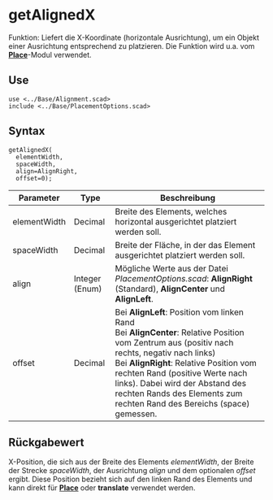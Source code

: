 # getAlignedX

Funktion: Liefert die X-Koordinate (horizontale Ausrichtung), um ein Objekt einer Ausrichtung entsprechend zu platzieren. Die Funktion wird u.a. vom [__Place__](Place.md)-Modul verwendet.

## Use
<pre><code>use &lt;../Base/Alignment.scad&gt;
include &lt;../Base/PlacementOptions.scad&gt;</pre></code>

## Syntax
<pre><code>getAlignedX(
  elementWidth, 
  spaceWidth, 
  align=AlignRight, 
  offset=0);
</pre></code>

| Parameter | Type | Beschreibung |
| ------ | ------ | ------ |
| elementWidth | Decimal | Breite des Elements, welches horizontal ausgerichtet platziert werden soll. |
| spaceWidth | Decimal | Breite der Fläche, in der das Element ausgerichtet platziert werden soll. |
| align | Integer (Enum) | Mögliche Werte aus der Datei *PlacementOptions.scad*: __AlignRight__ (Standard), __AlignCenter__ und __AlignLeft__. |
| offset | Decimal | Bei __AlignLeft__: Position vom linken Rand<br/>Bei __AlignCenter__: Relative Position vom Zentrum aus (positiv nach rechts, negativ nach links)<br/>Bei __AlignRight__: Relative Position vom rechten Rand (positive Werte nach links). Dabei wird der Abstand des rechten Rands des Elements zum rechten Rand des Bereichs (space) gemessen. |

## Rückgabewert
X-Position, die sich aus der Breite des Elements *elementWidth*, der Breite der Strecke *spaceWidth*, der Ausrichtung *align* und dem optionalen *offset* ergibt. Diese Position bezieht sich auf den linken Rand des Elements und kann direkt für [__Place__](Place.md) oder __translate__ verwendet werden.
